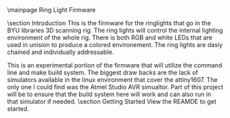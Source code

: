 \mainpage Ring Light Firmware
 
\section Introduction
This is the firmware for the ringlights that go in the BYU libraries 3D scanning rig. The  ring lights will control the internal lighting environment of the whole rig. There is both RGB and white LEDs that are used in unision to produce a colored environement. The ring lights are dasiy chained and individually addressable.
 
This is an experimental portion of the firmware that will utilize the command line and make build system. The biggest draw backs are the lack of simulators available in the linux environment that cover the attiny1607. The only one I could find was the Atmel Studio AVR simualtor. Part of this project will be to ensure that the build system here will work and can also run in that simulator if needed.
\section Getting Started
View the REAMDE to get started.